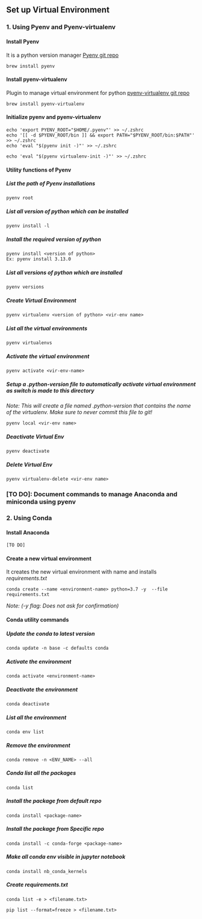 ## Set up Virtual Environment
### 1. Using Pyenv and Pyenv-virtualenv

#### Install Pyenv
It is a python version manager
[Pyenv git repo](https://github.com/pyenv/pyenv)
```
brew install pyenv
```

#### Install pyenv-virtualenv
Plugin to manage virtual environment for python
[pyenv-virtualenv git repo](https://github.com/pyenv/pyenv-virtualenv)
```
brew install pyenv-virtualenv
```

#### Initialize pyenv and pyenv-virtualenv
```
echo 'export PYENV_ROOT="$HOME/.pyenv"' >> ~/.zshrc
echo '[[ -d $PYENV_ROOT/bin ]] && export PATH="$PYENV_ROOT/bin:$PATH"' >> ~/.zshrc
echo 'eval "$(pyenv init -)"' >> ~/.zshrc
```
```
echo 'eval "$(pyenv virtualenv-init -)"' >> ~/.zshrc
```

#### Utility functions of Pyenv
##### List the path of Pyenv installations
```
pyenv root
```

##### List all version of python which can be installed
```
pyenv install -l
```

##### Install the required version of python
```
pyenv install <version of python>
Ex: pyenv install 3.13.0
```

##### List all versions of python which are installed
```
pyenv versions
```

##### Create Virtual Environment
```
pyenv virtualenv <version of python> <vir-env name>
```

##### List all the virtual environments
```
pyenv virtualenvs
```

##### Activate the virtual environment
```
pyenv activate <vir-env-name>
```

##### Setup a .python-version file to automatically activate virtual environment as switch is made to this directory
*Note: This will create a file named .python-version that contains the name of the virtualenv. Make sure to never commit this file to git!*
```
pyenv local <vir-env name>
```

##### Deactivate Virtual Env
```
pyenv deactivate
```

##### Delete Virtual Env
```
pyenv virtualenv-delete <vir-env name>
```

### [TO DO]: Document commands to manage Anaconda and miniconda using pyenv


### 2. Using Conda

#### Install Anaconda
```
[TO DO]
```

#### Create a new virtual environment
It creates the new virtual environment with name <environment-name> and installs *requirements.txt*
```
conda create --name <environment-name> python=3.7 -y  --file requirements.txt
```
*Note: (-y flag: Does not ask for confirmation)*

#### Conda utility commands
##### Update the conda to latest version
```
conda update -n base -c defaults conda
```

##### Activate the environment
```
conda activate <environment-name>
```

##### Deactivate the environment
```
conda deactivate
```

##### List all the environment
```
conda env list
```

##### Remove the environment 
```
conda remove -n <ENV_NAME> --all
```

##### Conda list all the packages
```
conda list
```

##### Install the package from default repo
```
conda install <package-name>
```

##### Install the package from Specific repo
```
conda install -c conda-forge <package-name>
```

##### Make all conda env visible in jupyter notebook
```
conda install nb_conda_kernels
```

##### Create requirements.txt
```
conda list -e > <filename.txt>
```
```
pip list --format=freeze > <filename.txt>
```






